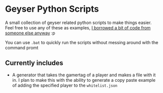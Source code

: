 # Geyser Python Scripts

A small collection of geyser related python scripts to make things easier. Feel free to use any of these as examples, [I borrowed a bit of code from someone else anyway](https://github.com/JdavisBro/JdavisBot/blob/942ee5e9eaed0ac8a704141f82c216a4faa8c059/cogs/minecraftServer/minecraftServer.py#L57) :p

You can use `.bat` to quickly run the scripts without messing around with the command promt

## Currently includes

- A generator that takes the gamertag of a player and makes a file with it in. I plan to make this with the ability to generate a copy paste example of adding the specified player to the `whitelist.json`

